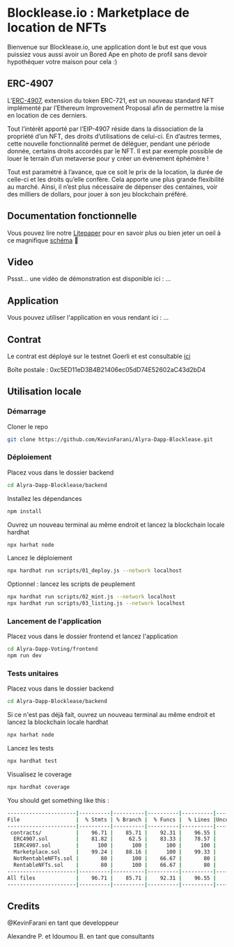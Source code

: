 # Blocklease.io : Marketplace de location de NFTs

Bienvenue sur Blocklease.io, une application dont le but est que vous puissiez vous aussi avoir un Bored Ape en photo de profil sans devoir hypothéquer votre maison pour cela :)

## ERC-4907

L’[ERC-4907](https://eips.ethereum.org/EIPS/eip-4907), extension du token ERC-721, est un nouveau standard NFT implémenté par l’Ethereum Improvement Proposal afin de permettre la mise en location de ces derniers.

Tout l’intérêt apporté par l’EIP-4907 réside dans la dissociation de la propriété d’un NFT, des droits d’utilisations de celui-ci. En d’autres termes, cette nouvelle fonctionnalité permet de déléguer, pendant une période donnée, certains droits accordés par le NFT. Il est par exemple possible de louer le terrain d’un metaverse pour y créer un évènement éphémère !

Tout est paramétré à l’avance, que ce soit le prix de la location, la durée de celle-ci et les droits qu’elle confère. Cela apporte une plus grande flexibilité au marché. Ainsi, il n’est plus nécessaire de dépenser des centaines, voir des milliers de dollars, pour jouer à son jeu blockchain préféré.

## Documentation fonctionnelle

Vous pouvez lire notre [Litepaper](https://drive.google.com/file/d/1i3Ps65-EV20pObH7KEnHcrpQOHrlIAI3/view?usp=sharing) pour en savoir plus ou bien jeter un oeil à ce magnifique [schéma](https://excalidraw.com/#json=9whPmca8eCzk6KQ0djpkj,yYg8rR1y8qnpQuu4FOlgFg) 👀

## Video

Pssst... une vidéo de démonstration est disponible ici : ...

## Application

Vous pouvez utiliser l'application en vous rendant ici : ...

## Contrat

Le contrat est déployé sur le testnet Goerli et est consultable [ici](https://goerli.etherscan.io/address/0xc5ED11eD3B4B21406ec05dD74E52602aC43d2bD4)

Boîte postale : 0xc5ED11eD3B4B21406ec05dD74E52602aC43d2bD4

## Utilisation locale

### Démarrage

Cloner le repo
```bash
git clone https://github.com/KevinFarani/Alyra-Dapp-Blocklease.git
```

### Déploiement

Placez vous dans le dossier backend
```bash
cd Alyra-Dapp-Blocklease/backend
```
Installez les dépendances
```bash
npm install
```
Ouvrez un nouveau terminal au même endroit et lancez la blockchain locale hardhat
```bash
npx harhat node
```
Lancez le déploiement
```bash
npx hardhat run scripts/01_deploy.js --network localhost
```
Optionnel : lancez les scripts de peuplement
```bash
npx hardhat run scripts/02_mint.js --network localhost
npx hardhat run scripts/03_listing.js --network localhost
```

### Lancement de l'application

Placez vous dans le dossier frontend et lancez l'application
```bash
cd Alyra-Dapp-Voting/frontend
npm run dev
```

### Tests unitaires

Placez vous dans le dossier backend
```bash
cd Alyra-Dapp-Blocklease/backend
```
Si ce n'est pas déjà fait, ouvrez un nouveau terminal au même endroit et lancez la blockchain locale hardhat
```bash
npx harhat node
```
Lancez les tests
```bash
npx hardhat test
```
Visualisez le coverage
```bash
npx hardhat coverage
```
You should get something like this :
```bash
----------------------|----------|----------|----------|----------|----------------|
File                  |  % Stmts | % Branch |  % Funcs |  % Lines |Uncovered Lines |
----------------------|----------|----------|----------|----------|----------------|
 contracts/           |    96.71 |    85.71 |    92.31 |    96.55 |                |
  ERC4907.sol         |    81.82 |     62.5 |    83.33 |    78.57 |       66,91,92 |
  IERC4907.sol        |      100 |      100 |      100 |      100 |                |
  Marketplace.sol     |    99.24 |    88.16 |      100 |    99.33 |            522 |
  NotRentableNFTs.sol |       80 |      100 |    66.67 |       80 |             21 |
  RentableNFTs.sol    |       80 |      100 |    66.67 |       80 |             21 |
----------------------|----------|----------|----------|----------|----------------|
All files             |    96.71 |    85.71 |    92.31 |    96.55 |                |
----------------------|----------|----------|----------|----------|----------------|
```
## Credits

@KevinFarani en tant que developpeur

Alexandre P. et Idoumou B. en tant que consultants
